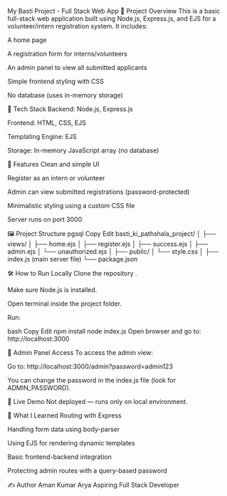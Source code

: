 My Basti Project - Full Stack Web App
📝 Project Overview
This is a basic full-stack web application built using Node.js, Express.js, and EJS for a volunteer/intern registration system. It includes:

A home page

A registration form for interns/volunteers

An admin panel to view all submitted applicants

Simple frontend styling with CSS

No database (uses in-memory storage)

🧱 Tech Stack
Backend: Node.js, Express.js

Frontend: HTML, CSS, EJS

Templating Engine: EJS

Storage: In-memory JavaScript array (no database)

🚀 Features
Clean and simple UI

Register as an intern or volunteer

Admin can view submitted registrations (password-protected)

Minimalistic styling using a custom CSS file

Server runs on port 3000

🖼️ Project Structure
pgsql
Copy
Edit
basti_ki_pathshala_project/
│
├── views/
│   ├── home.ejs
│   ├── register.ejs
│   ├── success.ejs
│   ├── admin.ejs
│   └── unauthorized.ejs
│
├── public/
│   └── style.css
│
├── index.js  (main server file)
└── package.json


🛠️ How to Run Locally
Clone the repository .

Make sure Node.js is installed.

Open terminal inside the project folder.

Run:

bash
Copy
Edit
npm install
node index.js
Open browser and go to:
http://localhost:3000

🔐 Admin Panel Access
To access the admin view:

Go to: http://localhost:3000/admin?password=admin123

You can change the password in the index.js file (look for ADMIN_PASSWORD).

👀 Live Demo
Not deployed — runs only on local environment.

🧠 What I Learned
Routing with Express

Handling form data using body-parser

Using EJS for rendering dynamic templates

Basic frontend-backend integration

Protecting admin routes with a query-based password

✍️ Author
Aman Kumar Arya
Aspiring Full Stack Developer